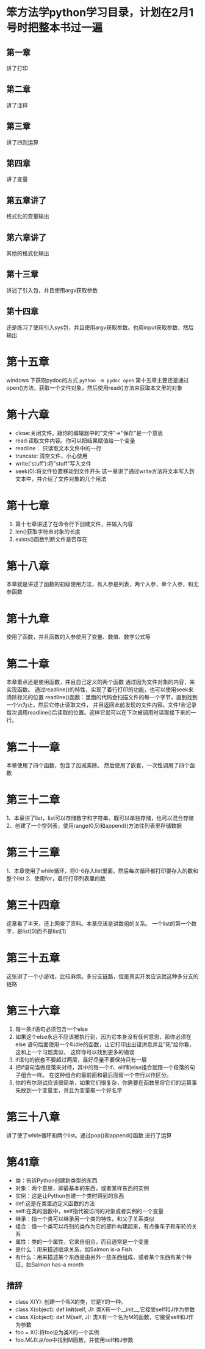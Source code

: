 # 笨方法学python学习目录，计划在2月1号时把整本书过一遍

## 第一章
讲了打印
## 第二章
讲了注释
## 第三章
讲了四则运算
## 第四章
讲了变量
## 第五章讲了
格式化的变量输出
## 第六章讲了
其他的格式化输出
## 第十三章
讲述了引入包，并且使用argv获取参数
## 第十四章
还是练习了使用引入sys包，并且使用argv获取参数。也用input获取参数，然后输出
# 第十五章
windows 下获取pydoc的方式
`python -m pydoc open`
第十五章主要还是通过open()方法，获取一个文件对象，然后使用read()方法来获取本文里的对象
# 第十六章
- close:关闭文件。跟你的编辑器中的"文件"->"保存"是一个意思
- read:读取文件内容。你可以把结果赋值给一个变量
- readline： 只读取文本文件中的一行
- truncate: 清空文件，小心使用
- write('stuff'):将"stuff"写入文件
- seek(0):将文件位置移动到文件开头
这一章讲了通过write方法将文本写入到文本中，并介绍了文件对象的几个用法

# 第十七章
1. 第十七章讲述了在命令行下创建文件，并输入内容
2. len()获取字符串对象的长度
3. exists()函数判断文件是否存在
# 第十八章
本章就是讲述了函数的初级使用方法，有入参是列表，两个入参，单个入参，和无参函数

# 第十九章
使用了函数，并且函数的入参使用了变量、数值、数学公式等

# 第二十章
本章重点还是使用函数，并且自己定义的两个函数
通过因为文件对象的内容，来实现函数。
通过readline()的特性，实现了着行打印的功能，也可以使用seek来清除标光的位置
readline()函数：里面的代码会扫描文件的每一个字节，直到找到一个\n为止，然后它停止读取文件，
并且返回此前发现的文件内容。文件f会记录每次调用readline()后读取的位置。这样它就可以在下次被调用时读取接下来的一行。

# 第二十一章
本章使用了四个函数，包含了加减乘除。
然后使用了嵌套，一次性调用了四个函数

# 第三十二章
1、本章讲了list，list可以存储数字和字符串。既可以单独存储，也可以混合存储
2、创建了一个空列表，使用range(0,5)和append()方法往列表里存储数据

# 第三十三章
1、本章使用了while循环，将0-6存入list里面，然后每次循环都打印要存入的数和整个list
2、使用for，着行打印列表里的数

# 第三十四章
这章看了半天，还上网查了资料。本章应该是讲数组的关系。
一个list的第一个数字，是list[0]而不是list[1]

# 第三十五章
这张讲了一个小游戏，比较麻烦。多分支链路，但是真实开发应该就这种多分支的链路

# 第三十六章
1. 每一条if语句必须包含一个else
2. 如果这个else永远不应该被执行到，因为它本身没有任何意思，那你必须在else
语句后面使用一个叫die的函数，让它打印出出错消息并且“死”给你看，这和上一个习题类似，
这样你可以找到更多的错误
3. if语句的嵌套不要超过两层，最好尽量不要保持只有一层
4. 把if语句当做段落来对待，其中的每一个if、elif和else组合就跟一个段落的句子组合一样。
在这种组合的最前面和最后面留一个空行以作区分。
5. 你的布尔测试应该很简单，如果它们很复杂，你需要在函数里将它们的运算事先放到一个变量里，并且为变量取一个好名字

# 第三十八章
讲了使了while循环和两个list。通过pop()和append()函数
进行了运算


# 第41章
- 类：告诉Python创建新类型的东西
- 对象：两个意思，即最基本的东西，或者某样东西的实例
- 实例：这是让Python创建一个类时得到的东西
- def:这是在类里边定义函数的方法
- self:在类的函数中，self指代被访问的对象或者实例的一个变量
- 继承：指一个类可以继承另一个类的特性，和父子关系类似
- 组合：值一个类可以将别的类作为它的部件构建起来，有点像车子和车轮的关系
- 属性：类的一个属性，它来自组合，而且通常是一个变量
- 是什么：用来描述继承关系，如Salmon is-a Fish
- 有什么：用来描述某个东西是由另外一些东西组成，或者某个东西有某个特征，如Salmon has-a month
## 措辞
- class X(Y): 创建一个叫X的类，它是Y的一种。
- class X(object): def __init__(self, J): 类X有一个__init__,它接受self和J作为参数
- class X(object): def M(self, J): 类X有一个名为M的函数，它接受self和J作为参数
- foo = X():将foo设为类X的一个实例
- foo.M(J):从foo中找到M函数，并使用self和J参数